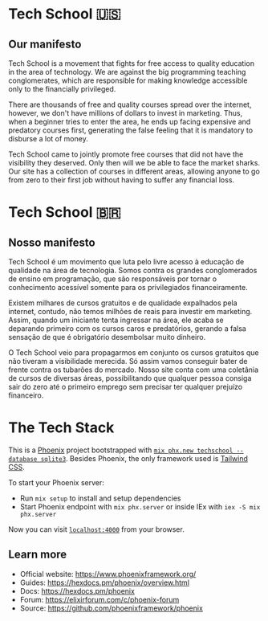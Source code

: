 # Tech School :us:

## Our manifesto

Tech School is a movement that fights for free access to quality education in the area of technology. We are against the big programming teaching conglomerates, which are responsible for making knowledge accessible only to the financially privileged.

There are thousands of free and quality courses spread over the internet, however, we don't have millions of dollars to invest in marketing. Thus, when a beginner tries to enter the area, he ends up facing expensive and predatory courses first, generating the false feeling that it is mandatory to disburse a lot of money.

Tech School came to jointly promote free courses that did not have the visibility they deserved. Only then will we be able to face the market sharks. Our site has a collection of courses in different areas, allowing anyone to go from zero to their first job without having to suffer any financial loss.

# Tech School :brazil:

## Nosso manifesto

Tech School é um movimento que luta pelo livre acesso à educação de qualidade na área de tecnologia. Somos contra os grandes conglomerados de ensino em programação, que são responsáveis por tornar o conhecimento acessível somente para os privilegiados financeiramente.

Existem milhares de cursos gratuitos e de qualidade expalhados pela internet, contudo, não temos milhões de reais para investir em marketing. Assim, quando um iniciante tenta ingressar na área, ele acaba se deparando primeiro com os cursos caros e predatórios, gerando a falsa sensação de que é obrigatório desembolsar muito dinheiro.

O Tech School veio para propagarmos em conjunto os cursos gratuitos que não tiveram a visibilidade merecida. Só assim vamos conseguir bater de frente contra os tubarões do mercado. Nosso site conta com uma coletânia de cursos de diversas áreas, possibilitando que qualquer pessoa consiga sair do zero até o primeiro emprego sem precisar ter qualquer prejuízo financeiro.

# The Tech Stack

This is a [Phoenix](https://www.phoenixframework.org/) project bootstrapped with [`mix phx.new techschool --database sqlite3`](https://hexdocs.pm/phoenix/Mix.Tasks.Phx.New.html). Besides Phoenix, the only framework used is [Tailwind CSS](https://tailwindcss.com/).

To start your Phoenix server:

- Run `mix setup` to install and setup dependencies
- Start Phoenix endpoint with `mix phx.server` or inside IEx with `iex -S mix phx.server`

Now you can visit [`localhost:4000`](http://localhost:4000) from your browser.

## Learn more

- Official website: https://www.phoenixframework.org/
- Guides: https://hexdocs.pm/phoenix/overview.html
- Docs: https://hexdocs.pm/phoenix
- Forum: https://elixirforum.com/c/phoenix-forum
- Source: https://github.com/phoenixframework/phoenix
